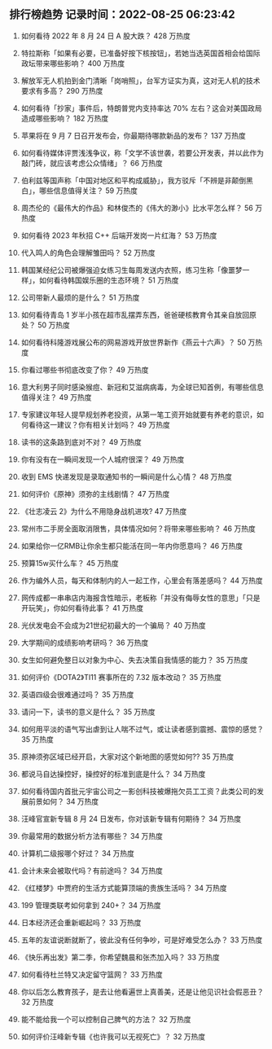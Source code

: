 
## 排行榜趋势 记录时间：2022-08-25 06:23:42
  
  1. 如何看待 2022 年 8 月 24 日 A 股大跌？ 428 万热度
    
  2. 特拉斯称「如果有必要，已准备好按下核按钮」，若她当选英国首相会给国际政坛带来哪些影响？ 400 万热度
    
  3. 解放军无人机拍到金门清晰「岗哨照」，台军方证实为真，这对无人机的技术要求有多高？ 290 万热度
    
  4. 如何看待「抄家」事件后，特朗普党内支持率达 70% 左右？这会对美国政局造成哪些影响？ 182 万热度
    
  5. 苹果将在 9 月 7 日召开发布会，你最期待哪款新品的发布？ 137 万热度
    
  6. 如何看待媒体评贾浅浅争议，称「文学不该世袭，若要公开发表，并以此作为敲门砖，就应该考虑公众情绪」？ 66 万热度
    
  7. 伯利兹等国声称「中国对地区和平构成威胁」，我方驳斥「不辨是非颠倒黑白」，哪些信息值得关注？ 59 万热度
    
  8. 周杰伦的《最伟大的作品》和林俊杰的《伟大的渺小》比水平怎么样？ 56 万热度
    
  9. 如何看待 2023 年秋招 C++ 后端开发岗一片红海？ 53 万热度
    
  10. 代入鸣人的角色会理解雏田吗？ 52 万热度
    
  11. 韩国某经纪公司被爆强迫女练习生每周发送内衣照，练习生称「像噩梦一样」，如何看待韩国娱乐圈的生态环境？ 51 万热度
    
  12. 公司带新人最烦的是什么？ 51 万热度
    
  13. 如何看待青岛 1 岁半小孩在超市乱摆弄东西，爸爸硬核教育令其亲自放回原处？ 50 万热度
    
  14. 如何看待科隆游戏展公布的网易游戏开放世界新作《燕云十六声》？ 50 万热度
    
  15. 你看过哪些书彻底改变了你？ 49 万热度
    
  16. 意大利男子同时感染猴痘、新冠和艾滋病病毒，为全球已知首例，有哪些信息值得关注？ 49 万热度
    
  17. 专家建议年轻人提早规划养老投资，从第一笔工资开始就要有养老的意识，如何看待这一建议？你有相关计划吗？ 49 万热度
    
  18. 读书的这条路到底对不对？ 49 万热度
    
  19. 你有没有在一瞬间发现一个人城府很深？ 49 万热度
    
  20. 收到 EMS 快递发现是录取通知书的一瞬间是什么心情？ 48 万热度
    
  21. 如何评价《原神》须弥的主线剧情？ 47 万热度
    
  22. 《壮志凌云 2》为什么不用隐身战机进攻? 47 万热度
    
  23. 常州市二手房全面取消限售，具体情况如何？将带来哪些影响？ 46 万热度
    
  24. 如果给你一亿RMB让你余生都只能活在同一年内你愿意吗？ 46 万热度
    
  25. 预算15w买什么车？ 45 万热度
    
  26. 作为编外人员，每天和体制内的人一起工作，心里会有落差感吗？ 44 万热度
    
  27. 网传成都一串串店内海报含性暗示，老板称「并没有侮辱女性的意思」「只是开玩笑」，你如何看待此事？ 41 万热度
    
  28. 光伏发电会不会成为21世纪初最大的一个骗局？ 40 万热度
    
  29. 大学期间的成绩影响考研吗？ 36 万热度
    
  30. 女生如何避免整日以对象为中心、失去决策自我情感的能力？ 35 万热度
    
  31. 如何评价《DOTA2》TI11 赛事所在的 7.32 版本改动？ 35 万热度
    
  32. 英语四级会很难通过吗？ 35 万热度
    
  33. 请问一下，读书的意义是什么？ 35 万热度
    
  34. 如何用平淡的语气写出虐到让人喘不过气，或让读者感到震撼、震惊的感觉？ 35 万热度
    
  35. 原神须弥区域已经开启，大家对这个新地图的感觉如何?? 35 万热度
    
  36. 都说马自达操控好，操控好的标准到底是什么？ 34 万热度
    
  37. 如何看待国内首批元宇宙公司之一影创科技被爆拖欠员工工资？此类公司的发展前景如何？ 34 万热度
    
  38. 汪峰官宣新专辑 8 月 24 日发布，你对该新专辑有何期待？ 34 万热度
    
  39. 你最常用的数据分析方法有哪些？ 34 万热度
    
  40. 计算机二级报哪个好过？ 34 万热度
    
  41. 会计未来会被取代吗？有前途吗？ 34 万热度
    
  42. 《红楼梦》中贾府的生活方式能算顶端的贵族生活吗？ 34 万热度
    
  43. 199 管理类联考如何拿到 240+？ 34 万热度
    
  44. 日本经济还会重新崛起吗？ 33 万热度
    
  45. 五年的友谊说断就断了，彼此没有任何争吵，可是好难受怎么办？ 33 万热度
    
  46. 《快乐再出发》第二季，你希望魏晨和张杰加入吗？ 33 万热度
    
  47. 如何看待杜兰特又决定留守篮网？ 33 万热度
    
  48. 你以后怎么教育孩子，是去让他看遍世上真善美，还是让他见识社会假恶丑？ 32 万热度
    
  49. 能不能给我一个可以控制自己脾气的方法？ 32 万热度
    
  50. 如何评价汪峰新专辑《也许我可以无视死亡》？ 32 万热度
    